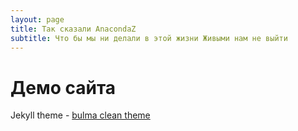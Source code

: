```yaml
---
layout: page
title: Так сказали AnacondaZ
subtitle: Что бы мы ни делали в этой жизни Живыми нам не выйти
---
```


# Демо сайта

Jekyll theme - [bulma clean theme](https://github.com/chrisrhymes/bulma-clean-theme)